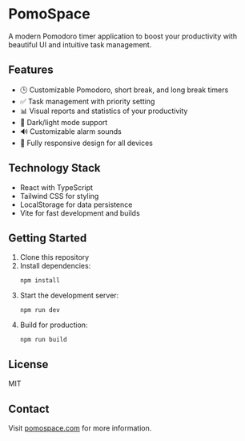 # PomoSpace

A modern Pomodoro timer application to boost your productivity with beautiful UI and intuitive task management.

## Features

- 🕒 Customizable Pomodoro, short break, and long break timers
- ✅ Task management with priority setting
- 📊 Visual reports and statistics of your productivity
- 🎨 Dark/light mode support
- 🔊 Customizable alarm sounds
- 📱 Fully responsive design for all devices

## Technology Stack

- React with TypeScript
- Tailwind CSS for styling
- LocalStorage for data persistence
- Vite for fast development and builds

## Getting Started

1. Clone this repository
2. Install dependencies:
   ```
   npm install
   ```
3. Start the development server:
   ```
   npm run dev
   ```
4. Build for production:
   ```
   npm run build
   ```

## License

MIT

## Contact

Visit [pomospace.com](https://pomospace.com) for more information.
